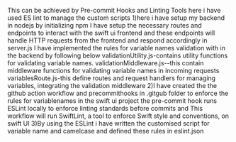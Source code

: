 This can be achieved by Pre-commit Hooks and Linting Tools here i have used ES lint to manage the custom scripts
1)here i have setup my backend in nodejs  by initializing npm 
I have setup the necessary routes and endpoints to interact with the swift ui frontend and these endpoints will handle HTTP requests from the frontend and respond accordingly in server.js 
I have implemented the rules for variable names validation with in the backend by following below
validationUtility.js-contains utility functions for validating variable names.
validationMiddleware.js--this contain middleware functions for validating variable names in incoming requests
variablesRoute.js-this define routes and request handlers for managing variables, integrating the validation middleware
2)I have created the  the github action workflow and precommithooks in .gitgub folder to enforce the rules for variablenames in the swift ui project the pre-commit hook runs ESLint locally to enforce linting standards before commits and This workflow will run SwiftLint, a tool to enforce Swift style and conventions, on swift UI
3)By using the ESLint i have written the customised script for variable name and camelcase and defined these rules in eslint.json 



